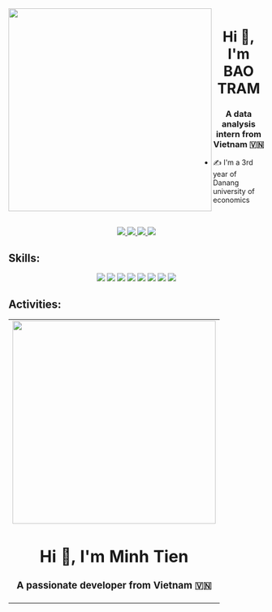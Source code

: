 <img align="left" width="400" src="https://github.githubassets.com/images/modules/profile/profile-first-repo.svg">
<h1 align="center">Hi 👋, I'm BAO TRAM</h1>
<p align="center">
  <h3 align="center">A data analysis intern from Vietnam 🇻🇳 </h3>
</p>


- ✍ I'm a 3rd year of Danang university of economics

<br />

<p align="center">
  <a href="[https://linkedin.com/in/tien-nhm](https://www.linkedin.com/in/tram-nguyen-bao-0b6748222)" target="_blank">
    <img src="https://img.icons8.com/fluent/48/000000/linkedin.png"/>
  </a>
  <a href="https://www.facebook.com/tram.nguyenbao.5203" alt="Facebook">
    <img src="https://img.icons8.com/fluent/48/000000/facebook-new.png" target="_blank" />
  </a> 
  <a href="https://github.com/baotram5203" alt="Github">
    <img src="https://img.icons8.com/fluent/48/000000/github.png"/>
  </a> 
  <a href="mailto:tramnguyenbao5203@gmail.com" alt="Email">
    <img src="https://img.icons8.com/fluent/48/000000/mailing.png"/>
  </a>
</p>

## Skills:
<p align="center">
  <img src="https://img.icons8.com/color/48/000000/microsoft-sql-server.png"/>
  <img src="https://img.icons8.com/color/48/000000/mysql-logo.png"/>
  <img src="[https://img.icons8.com/color/48/000000/mongodb.png](https://icons8.com/icon/13441/python)"/>
  <img src="[https://img.icons8.com/fluent/48/000000/matlab.png](https://icons8.com/icon/Fycm8TUhWmFU/c-sharp-logo)"/>
  <img src="https://img.icons8.com/color/48/000000/git.png"/>
  <img src="https://img.icons8.com/color/48/000000/github-2.png"/>
  <img src="https://img.icons8.com/color/48/000000/visual-studio-code-2019.png"/>
  <img src="https://img.icons8.com/color/48/null/visual-studio--v2.png"/>
</p>

## Activities:

<table style="width:100%;">
  <tr>
    <td>
      <img src="<img align="left" width="400" src="https://github.githubassets.com/images/modules/profile/profile-first-repo.svg">
<h1 align="center">Hi 👋, I'm Minh Tien</h1>
<p align="center">
  <h3 align="center">A passionate developer from Vietnam 🇻🇳 </h3>
</p>
    </td>
  </tr>
</table>
